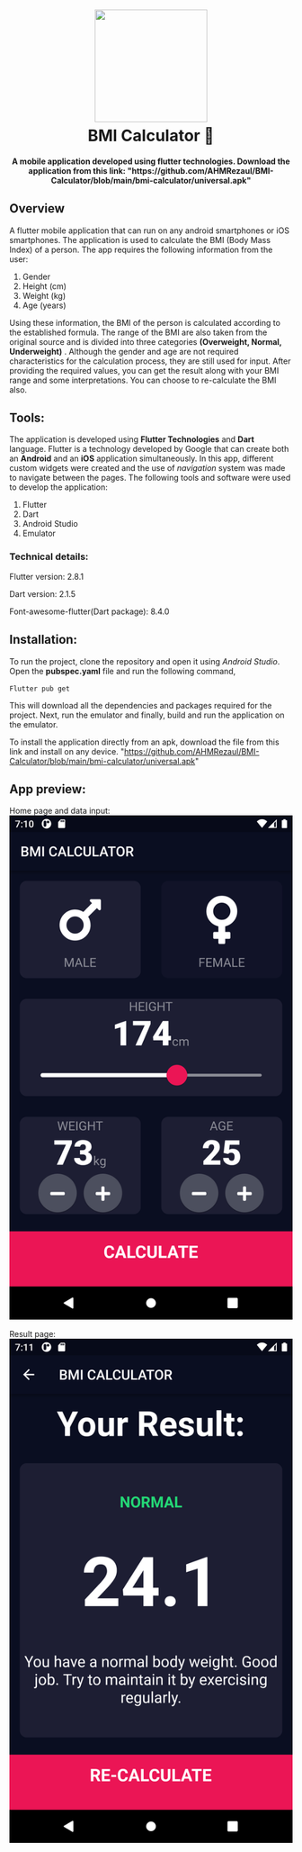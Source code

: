 <h1 align='center'>
<img src="https://github.com/AHMRezaul/BMI-Calculator/blob/main/android/app/src/main/res/mipmap-xxxhdpi/ic_launcher_round.png" width="200" height="200">
<br> BMI Calculator 💪 </br>
</h1>

<h4 align="center">
A mobile application developed using flutter technologies.
Download the application from this link: "https://github.com/AHMRezaul/BMI-Calculator/blob/main/bmi-calculator/universal.apk"
</h4>


## Overview
A flutter mobile application that can run on any android smartphones or iOS smartphones. The application is used to calculate the BMI (Body Mass Index) of a person. The app requires the following information from the user: 
1. Gender
2. Height (cm)
3. Weight (kg)
4. Age (years)

Using these information, the BMI of the person is calculated according to the established formula. The range of the BMI are also taken from the original source and is divided into three categories **(Overweight, Normal, Underweight)** . Although the gender and age are not required characteristics for the calculation process, they are still used for input. After providing the required values, you can get the result along with your BMI range and some interpretations. You can choose to re-calculate the BMI also.

## Tools:
The application is developed using **Flutter Technologies** and **Dart** language. Flutter is a technology developed by Google that can create both an **Android** and an **iOS** application simultaneously. 
In this app, different custom widgets were created and the use of *navigation* system was made to navigate between the pages.
The following tools and software were used to develop the application:
1. Flutter
2. Dart
3. Android Studio
4. Emulator

### Technical details:
Flutter version: 2.8.1

Dart version: 2.1.5

Font-awesome-flutter(Dart package): 8.4.0

## Installation:
To run the project, clone the repository and open it using *Android Studio*. 
Open the **pubspec.yaml** file and run the following command,

```
Flutter pub get
```

This will download all the dependencies and packages required for the project. Next, run the emulator and finally, build and run the application on the emulator.

To install the application directly from an apk, download the file from this link and install on any device. 
"https://github.com/AHMRezaul/BMI-Calculator/blob/main/bmi-calculator/universal.apk"

## App preview:
Home page and data input:
![Input Page](https://github.com/AHMRezaul/BMI-Calculator/blob/main/input-ss.png)

Result page:
![Result Page](https://github.com/AHMRezaul/BMI-Calculator/blob/main/result-ss.png)